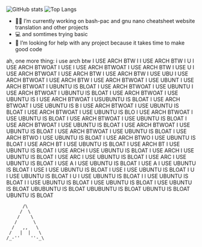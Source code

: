 
![ GitHub stats](https://github-readme-stats.vercel.app/api?username=stuffbymax&show_icons=true&theme=onedark&layout=compact)
![Top Langs](https://github-readme-stats.vercel.app/api/top-langs/?username=stuffbymax&theme=onedark)
- 👷‍♂️ I’m currently working on bash-pac and gnu nano cheatsheet website translation and other projects
- 💻 and somtimes trying basic
- 🤔 I’m looking for help with any project because it takes time to make good code

ah, one more thing: i use arch btw
                                          I USE ARCH BTW
                                            I I USE ARCH BTW
                                           I U I USE ARCH BTWOAT
                                          I USE I USE ARCH BTWOAT
       I USE ARCH BTW                    I USE U I USE ARCH BTWOAT           I USE ARCH BTW
        I USE ARCH BTW                  I USE UBU I USE ARCH BTWOAT           I USE ARCH BTW
         I USE ARCH BTWOAT             I USE UBUNT I USE ARCH BTWOAT           I UBUNTU IS BLOAT
          I USE ARCH BTWOAT           I USE UBUNTU  I USE ARCH BTWOAT           I UBUNTU IS BLOAT
           I USE ARCH BTWOAT         I USE UBUNTU IS I USE ARCH BTWOAT         I USUBUNTU IS BLOAT
            I USE ARCH BTWOAT       I USE UBUNTU IS B I USE ARCH BTWOAT       I USE UBUNTU IS BLOAT
             I USE ARCH BTWOAT     I USE UBUNTU IS BLO I USE ARCH BTWOAT     I USE UBUNTU IS BLOAT
              I USE ARCH BTWOAT   I USE UBUNTU IS BLOAT I USE ARCH BTWOAT   I USE UBUNTU IS BLOAT
               I USE ARCH BTWOAT I USE UBUNTU IS BLOAT   I USE ARCH BTWOAT I USE UBUNTU IS BLOAT
                I USE ARCH BTWO I USE UBUNTU IS BLOAT     I USE ARCH BTWO I USE UBUNTU IS BLOAT
                 I USE ARCH BT I USE UBUNTU IS BLOAT       I USE ARCH BT I USE UBUNTU IS BLOAT
                  I USE ARCH  I USE UBUNTU IS BLOAT         I USE ARCH  I USE UBUNTU IS BLOAT
                   I USE ARC I USE UBUNTU IS BLOAT           I USE ARC I USE UBUNTU IS BLOAT
                    I USE A I USE UBUNTU IS BLOAT             I USE A I USE UBUNTU IS BLOAT
                     I USE I USE UBUNTU IS BLOAT               I USE I USE UBUNTU IS BLOAT
                      I U I USE UBUNTU IS BLOAT                 I U I USE UBUNTU IS BLOAT
                       I I USE UBUNTU IS BLOAT                   I I USE UBUNTU IS BLOAT
                        I USE UBUNTU IS BLOAT                     I USE UBUNTU IS BLOAT
                           UBUBUNTU IS BLOAT                         UBUBUNTU IS BLOAT
                            UBUNTU IS BLOAT                           UBUNTU IS BLOAT


```
      /\
     /  \
    /    \
   /      \
  /   ,,   \
 /   |  |   \
/_-''    ''-_\ 
```
<!--
**stuffbymax/stuffbymax** is a ✨ _special_ ✨ repository because its `README.md` (this file) appears on your GitHub profile.

Here are some ideas to get you started:

- 🔭 I’m currently working on ...
- 🌱 I’m currently learning ...
- 👯 I’m looking to collaborate on ...
- 🤔 I’m looking for help with ...
- 💬 Ask me about ...
- 📫 How to reach me: ...
- 😄 Pronouns: ...
- ⚡ Fun fact: ...
-->

